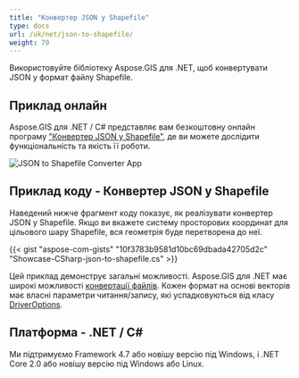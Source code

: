 ```yaml
---
title: "Конвертер JSON у Shapefile"
type: docs
url: /uk/net/json-to-shapefile/
weight: 70
---
```


Використовуйте бібліотеку Aspose.GIS для .NET, щоб конвертувати JSON у формат файлу Shapefile.

## **Приклад онлайн**

Aspose.GIS для .NET / C# представляє вам безкоштовну онлайн програму ["Конвертер JSON у Shapefile"](https://products.aspose.app/gis/conversion/json-to-shapefile), де ви можете дослідити функціональність та якість її роботи.

![JSON to Shapefile Converter App](conversion.png)

## **Приклад коду - Конвертер JSON у Shapefile**

Наведений нижче фрагмент коду показує, як реалізувати конвертер JSON у Shapefile. Якщо ви вкажете систему просторових координат для цільового шару Shapefile, вся геометрія буде перетворена до неї. 

{{< gist "aspose-com-gists" "10f3783b9581d10bc69dbada42705d2c" "Showcase-CSharp-json-to-shapefile.cs" >}}

Цей приклад демонструє загальні можливості. Aspose.GIS для .NET має широкі можливості [конвертації файлів](https://docs.aspose.com/gis/net/vector-layers/). Кожен формат на основі векторів має власні параметри читання/запису, які успадковуються від класу [DriverOptions](https://reference.aspose.com/gis/net/aspose.gis/driveroptions).

## **Платформа - .NET / C#**

Ми підтримуємо Framework 4.7 або новішу версію під Windows, і .NET Core 2.0 або новішу версію під Windows або Linux.
